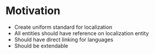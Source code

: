 # Motivation

- Create uniform standard for localization
- All entities should have reference on localization entity
- Should have direct linking for languages
- Should be extendable


